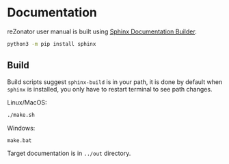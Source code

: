 # Documentation

reZonator user manual is built using [Sphinx Documentation Builder](http://www.sphinx-doc.org).

```bash
python3 -m pip install sphinx
```

## Build

Build scripts suggest `sphinx-build` is in your path, it is done by default when `sphinx` is installed, you only have to restart terminal to see path changes.

Linux/MacOS:

```bash
./make.sh
```

Windows:

```bash
make.bat
```

Target documentation is in `../out` directory.
